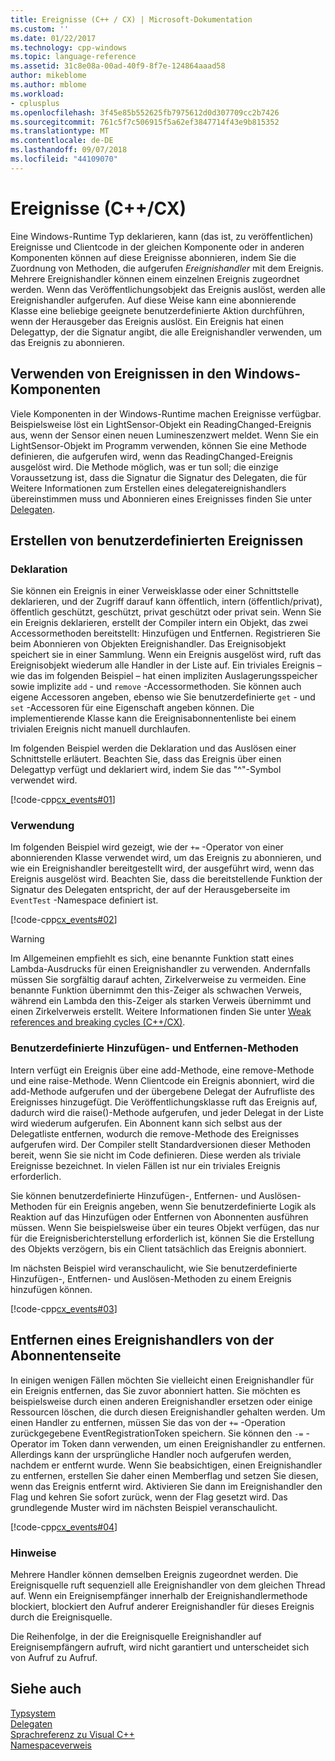 ```yaml
---
title: Ereignisse (C++ / CX) | Microsoft-Dokumentation
ms.custom: ''
ms.date: 01/22/2017
ms.technology: cpp-windows
ms.topic: language-reference
ms.assetid: 31c8e08a-00ad-40f9-8f7e-124864aaad58
author: mikeblome
ms.author: mblome
ms.workload:
- cplusplus
ms.openlocfilehash: 3f45e85b552625fb7975612d0d307709cc2b7426
ms.sourcegitcommit: 761c5f7c506915f5a62ef3847714f43e9b815352
ms.translationtype: MT
ms.contentlocale: de-DE
ms.lasthandoff: 09/07/2018
ms.locfileid: "44109070"
---
```

# <a name="events-ccx"></a>Ereignisse (C++/CX)

Eine Windows-Runtime Typ deklarieren, kann (das ist, zu veröffentlichen) Ereignisse und Clientcode in der gleichen Komponente oder in anderen Komponenten können auf diese Ereignisse abonnieren, indem Sie die Zuordnung von Methoden, die aufgerufen *Ereignishandler* mit dem Ereignis. Mehrere Ereignishandler können einem einzelnen Ereignis zugeordnet werden. Wenn das Veröffentlichungsobjekt das Ereignis auslöst, werden alle Ereignishandler aufgerufen. Auf diese Weise kann eine abonnierende Klasse eine beliebige geeignete benutzerdefinierte Aktion durchführen, wenn der Herausgeber das Ereignis auslöst. Ein Ereignis hat einen Delegattyp, der die Signatur angibt, die alle Ereignishandler verwenden, um das Ereignis zu abonnieren.

## <a name="consuming-events-in-windows-components"></a>Verwenden von Ereignissen in den Windows-Komponenten

Viele Komponenten in der Windows-Runtime machen Ereignisse verfügbar. Beispielsweise löst ein LightSensor-Objekt ein ReadingChanged-Ereignis aus, wenn der Sensor einen neuen Lumineszenzwert meldet. Wenn Sie ein LightSensor-Objekt im Programm verwenden, können Sie eine Methode definieren, die aufgerufen wird, wenn das ReadingChanged-Ereignis ausgelöst wird. Die Methode möglich, was er tun soll; die einzige Voraussetzung ist, dass die Signatur die Signatur des Delegaten, die für Weitere Informationen zum Erstellen eines delegatereignishandlers übereinstimmen muss und Abonnieren eines Ereignisses finden Sie unter [Delegaten](../cppcx/delegates-c-cx.md).

## <a name="creating-custom-events"></a>Erstellen von benutzerdefinierten Ereignissen

### <a name="declaration"></a>Deklaration

Sie können ein Ereignis in einer Verweisklasse oder einer Schnittstelle deklarieren, und der Zugriff darauf kann öffentlich, intern (öffentlich/privat), öffentlich geschützt, geschützt, privat geschützt oder privat sein. Wenn Sie ein Ereignis deklarieren, erstellt der Compiler intern ein Objekt, das zwei Accessormethoden bereitstellt: Hinzufügen und Entfernen. Registrieren Sie beim Abonnieren von Objekten Ereignishandler. Das Ereignisobjekt speichert sie in einer Sammlung. Wenn ein Ereignis ausgelöst wird, ruft das Ereignisobjekt wiederum alle Handler in der Liste auf. Ein triviales Ereignis – wie das im folgenden Beispiel – hat einen impliziten Auslagerungsspeicher sowie implizite `add` - und `remove` -Accessormethoden. Sie können auch eigene Accessoren angeben, ebenso wie Sie benutzerdefinierte `get` - und `set` -Accessoren für eine Eigenschaft angeben können.  Die implementierende Klasse kann die Ereignisabonnentenliste bei einem trivialen Ereignis nicht manuell durchlaufen.

Im folgenden Beispiel werden die Deklaration und das Auslösen einer Schnittstelle erläutert. Beachten Sie, dass das Ereignis über einen Delegattyp verfügt und deklariert wird, indem Sie das "^"-Symbol verwendet wird.

[!code-cpp[cx_events#01](../cppcx/codesnippet/CPP/cx_events/class1.h#01)]

### <a name="usage"></a>Verwendung

Im folgenden Beispiel wird gezeigt, wie der `+=` -Operator von einer abonnierenden Klasse verwendet wird, um das Ereignis zu abonnieren, und wie ein Ereignishandler bereitgestellt wird, der ausgeführt wird, wenn das Ereignis ausgelöst wird. Beachten Sie, dass die bereitstellende Funktion der Signatur des Delegaten entspricht, der auf der Herausgeberseite im `EventTest` -Namespace definiert ist.

[!code-cpp[cx_events#02](../cppcx/codesnippet/CPP/eventsupportinvs/eventclientclass.h#02)]

> [!WARNING]
> Im Allgemeinen empfiehlt es sich, eine benannte Funktion statt eines Lambda-Ausdrucks für einen Ereignishandler zu verwenden. Andernfalls müssen Sie sorgfältig darauf achten, Zirkelverweise zu vermeiden. Eine benannte Funktion übernimmt den this-Zeiger als schwachen Verweis, während ein Lambda den this-Zeiger als starken Verweis übernimmt und einen Zirkelverweis erstellt. Weitere Informationen finden Sie unter [Weak references and breaking cycles (C++/CX)](../cppcx/weak-references-and-breaking-cycles-c-cx.md).

### <a name="custom-add-and-remove-methods"></a>Benutzerdefinierte Hinzufügen- und Entfernen-Methoden

Intern verfügt ein Ereignis über eine add-Methode, eine remove-Methode und eine raise-Methode. Wenn Clientcode ein Ereignis abonniert, wird die add-Methode aufgerufen und der übergebene Delegat der Aufrufliste des Ereignisses hinzugefügt. Die Veröffentlichungsklasse ruft das Ereignis auf, dadurch wird die raise()-Methode aufgerufen, und jeder Delegat in der Liste wird wiederum aufgerufen. Ein Abonnent kann sich selbst aus der Delegatliste entfernen, wodurch die remove-Methode des Ereignisses aufgerufen wird. Der Compiler stellt Standardversionen dieser Methoden bereit, wenn Sie sie nicht im Code definieren. Diese werden als triviale Ereignisse bezeichnet. In vielen Fällen ist nur ein triviales Ereignis erforderlich.

Sie können benutzerdefinierte Hinzufügen-, Entfernen- und Auslösen-Methoden für ein Ereignis angeben, wenn Sie benutzerdefinierte Logik als Reaktion auf das Hinzufügen oder Entfernen von Abonnenten ausführen müssen. Wenn Sie beispielsweise über ein teures Objekt verfügen, das nur für die Ereignisberichterstellung erforderlich ist, können Sie die Erstellung des Objekts verzögern, bis ein Client tatsächlich das Ereignis abonniert.

Im nächsten Beispiel wird veranschaulicht, wie Sie benutzerdefinierte Hinzufügen-, Entfernen- und Auslösen-Methoden zu einem Ereignis hinzufügen können.

[!code-cpp[cx_events#03](../cppcx/codesnippet/CPP/cx_events/class1.h#03)]

## <a name="removing-an-event-handler-from-the-subscriber-side"></a>Entfernen eines Ereignishandlers von der Abonnentenseite

In einigen wenigen Fällen möchten Sie vielleicht einen Ereignishandler für ein Ereignis entfernen, das Sie zuvor abonniert hatten. Sie möchten es beispielsweise durch einen anderen Ereignishandler ersetzen oder einige Ressourcen löschen, die durch diesen Ereignishandler gehalten werden. Um einen Handler zu entfernen, müssen Sie das von der `+=` -Operation zurückgegebene EventRegistrationToken speichern. Sie können den `-=` -Operator im Token dann verwenden, um einen Ereignishandler zu entfernen.  Allerdings kann der ursprüngliche Handler noch aufgerufen werden, nachdem er entfernt wurde. Wenn Sie beabsichtigen, einen Ereignishandler zu entfernen, erstellen Sie daher einen Memberflag und setzen Sie diesen, wenn das Ereignis entfernt wird. Aktivieren Sie dann im Ereignishandler den Flag und kehren Sie sofort zurück, wenn der Flag gesetzt wird. Das grundlegende Muster wird im nächsten Beispiel veranschaulicht.

[!code-cpp[cx_events#04](../cppcx/codesnippet/CPP/eventsupportinvs/eventclientclass.h#04)]

### <a name="remarks"></a>Hinweise

Mehrere Handler können demselben Ereignis zugeordnet werden. Die Ereignisquelle ruft sequenziell alle Ereignishandler von dem gleichen Thread auf. Wenn ein Ereignisempfänger innerhalb der Ereignishandlermethode blockiert, blockiert den Aufruf anderer Ereignishandler für dieses Ereignis durch die Ereignisquelle.

Die Reihenfolge, in der die Ereignisquelle Ereignishandler auf Ereignisempfängern aufruft, wird nicht garantiert und unterscheidet sich von Aufruf zu Aufruf.

## <a name="see-also"></a>Siehe auch

[Typsystem](../cppcx/type-system-c-cx.md)<br/>
[Delegaten](../cppcx/delegates-c-cx.md)<br/>
[Sprachreferenz zu Visual C++](../cppcx/visual-c-language-reference-c-cx.md)<br/>
[Namespaceverweis](../cppcx/namespaces-reference-c-cx.md)